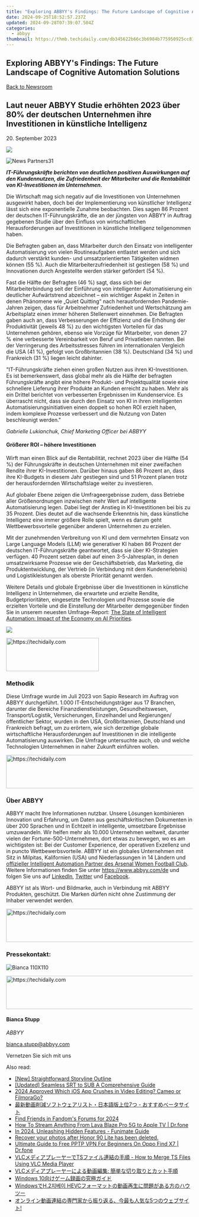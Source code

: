 ```yaml
---
title: "Exploring ABBYY's Findings: The Future Landscape of Cognitive Automation Solutions"
date: 2024-09-25T18:52:57.237Z
updated: 2024-09-28T07:39:07.504Z
categories:
  - abbyy
thumbnail: https://thmb.techidaily.com/db345622b66c3b6984b775950925cc8114e2a134a67c761a2d6a6d2fb5b65330.jpg
---
```


## Exploring ABBYY's Findings: The Future Landscape of Cognitive Automation Solutions

[Back to Newsroom](https://tools.techidaily.com/abbyy/products/)

## Laut neuer ABBYY Studie erhöhten 2023 über 80% der deutschen Unternehmen ihre Investitionen in künstliche Intelligenz

20\. September 2023

![](https://content.abbyy.com/-/media/project/abbyy/abbyy/branchtemplates/shutterstock_1272462163_1296-x-729.jpg?h=729&iar=0&w=1296)

![News Partners31](https://static4.abbyy.com/abbyycommedia/33881/news-partners31.jpg) 

**_IT-Führungskräfte berichten von deutlichen positiven Auswirkungen auf den Kundennutzen, die Zufriedenheit der Mitarbeiter und die Rentabilität von KI-Investitionen im Unternehmen._**

Die Wirtschaft mag sich negativ auf die Investitionen von Unternehmen ausgewirkt haben, doch bei der Implementierung von künstlicher Intelligenz lässt sich eine exponentielle Zunahme beobachten. Dies sagen 86 Prozent der deutschen IT-Führungskräfte, die an der jüngsten von ABBYY in Auftrag gegebenen Studie über den Einfluss von wirtschaftlichen Herausforderungen auf Investitionen in künstliche Intelligenz teilgenommen haben.

Die Befragten gaben an, dass Mitarbeiter durch den Einsatz von intelligenter Automatisierung von vielen Routineaufgaben entlastet werden und sich dadurch verstärkt kunden- und umsatzorientierten Tätigkeiten widmen können (55 %). Auch die Mitarbeiterzufriedenheit ist gestiegen (58 %) und Innovationen durch Angestellte werden stärker gefördert (54 %).

Fast die Hälfte der Befragten (46 %) sagt, dass sich bei der Mitarbeiterbindung seit der Einführung von intelligenter Automatisierung ein deutlicher Aufwärtstrend abzeichnet – ein wichtiger Aspekt in Zeiten in denen Phänomene wie „Quiet Quitting“ nach herausfordernden Pandemie-Jahren zeigen, dass für Arbeitnehmer Zufriedenheit und Wertschätzung am Arbeitsplatz einen immer höheren Stellenwert einnehmen. Die Befragten gaben auch an, dass Verbesserungen der Effizienz und die Erhöhung der Produktivität (jeweils 48 %) zu den wichtigsten Vorteilen für das Unternehmen gehören, ebenso wie Vorzüge für Mitarbeiter, von denen 27 % eine verbesserte Vereinbarkeit von Beruf und Privatleben nannten. Bei der Verringerung des Arbeitsstresses führen im internationalen Vergleich die USA (41 %), gefolgt von Großbritannien (38 %). Deutschland (34 %) und Frankreich (31 %) liegen leicht dahinter.

"IT-Führungskräfte ziehen einen großen Nutzen aus ihren KI-Investitionen.   
Es ist bemerkenswert, dass global mehr als die Hälfte der befragten Führungskräfte angibt eine höhere Produkt- und Projektqualität sowie eine schnellere Lieferung ihrer Produkte an Kunden erreicht zu haben. Mehr als ein Drittel berichtet von verbesserten Ergebnissen im Kundenservice. Es überrascht nicht, dass sie durch den Einsatz von KI in ihren intelligenten Automatisierungsinitiativen einen doppelt so hohen ROI erzielt haben, indem komplexe Prozesse verbessert und die Nutzung von Daten beschleunigt werden."

_Gabrielle Lukianchuk, Chief Marketing Officer bei ABBYY_

#### Größerer ROI – höhere Investitionen

Wirft man einen Blick auf die Rentabilität, rechnet 2023 über die Hälfte (54 %) der Führungskräfte in deutschen Unternehmen mit einer zweifachen Rendite ihrer KI-Investitionen. Darüber hinaus gaben 86 Prozent an, dass ihre KI-Budgets in diesem Jahr gestiegen sind und 51 Prozent planen trotz der herausfordernden Wirtschaftslage weiter zu investieren.

Auf globaler Ebene zeigen die Umfrageergebnisse zudem, dass Betriebe aller Größenordnungen inzwischen mehr Wert auf intelligente Automatisierung legen. Dabei liegt der Anstieg in KI-Investitionen bei bis zu 35 Prozent. Dies deutet auf die wachsende Erkenntnis hin, dass künstliche Intelligenz eine immer größere Rolle spielt, wenn es darum geht Wettbewerbsvorteile gegenüber anderen Unternehmen zu erzielen.

Mit der zunehmenden Verbreitung von KI und dem vermehrten Einsatz von Large Language Models (LLM) wie generativer KI haben 86 Prozent der deutschen IT-Führungskräfte geantwortet, dass sie über KI-Strategien verfügen. 40 Prozent setzen dabei auf einen 3-5-Jahresplan, in denen umsatzwirksame Prozesse wie der Geschäftsbetrieb, das Marketing, die Produktentwicklung, der Vertrieb (in Verbindung mit dem Kundenerlebnis) und Logistikleistungen als oberste Priorität genannt werden.

Weitere Details und globale Ergebnisse über die Investitionen in künstliche Intelligenz in Unternehmen, die erwartete und erzielte Rendite, Budgetprioritäten, eingesetzte Technologien und Prozesse sowie die erzielten Vorteile und die Einstellung der Mitarbeiter demgegenüber finden Sie in unserem neuesten Umfrage-Report: [The State of Intelligent Automation: Impact of the Economy on AI Priorities](https://tools.techidaily.com/abbyy/products/).

![](https://static1.abbyy.com/abbyycommedia/37806/infographic-economic-challenges-survey-de.jpg)

<!-- affiliate ads begin -->
<a href="https://aligracehair.sjv.io/c/5597632/2135398/19272" target="_top" id="2135398">
  <img src="//a.impactradius-go.com/display-ad/19272-2135398" border="0" alt="https://techidaily.com" width="250" height="90"/>
</a>
<img height="0" width="0" src="https://aligracehair.sjv.io/i/5597632/2135398/19272" style="position:absolute;visibility:hidden;" border="0" />
<!-- affiliate ads end -->

### Methodik

Diese Umfrage wurde im Juli 2023 von Sapio Research im Auftrag von ABBYY durchgeführt. 1.000 IT-Entscheidungsträger aus 17 Branchen, darunter die Bereiche Finanzdienstleistungen, Gesundheitswesen, Transport/Logistik, Versicherungen, Einzelhandel und Regierungen/öffentlicher Sektor, wurden in den USA, Großbritannien, Deutschland und Frankreich befragt, um zu erörtern, wie sich derzeitige globale wirtschaftliche Herausforderungen auf Investitionen in die intelligente Automatisierung auswirken. Die Umfrage untersuchte auch, ob und welche Technologien Unternehmen in naher Zukunft einführen wollen.

<!-- affiliate ads begin -->
<a href="https://ephamedtechinc.pxf.io/c/5597632/2136623/26400" target="_top" id="2136623">
  <img src="//a.impactradius-go.com/display-ad/26400-2136623" border="0" alt="https://techidaily.com" width="728" height="90"/>
</a>
<img height="0" width="0" src="https://ephamedtechinc.pxf.io/i/5597632/2136623/26400" style="position:absolute;visibility:hidden;" border="0" />
<!-- affiliate ads end -->

### Über ABBYY

ABBYY macht Ihre Informationen nutzbar. Unsere Lösungen kombinieren Innovation und Erfahrung, um Daten aus geschäftskritischen Dokumenten in über 200 Sprachen und in Echtzeit in intelligente, umsetzbare Ergebnisse umzuwandeln. Wir helfen mehr als 10.000 Unternehmen weltweit, darunter vielen der Fortune-500-Unternehmen, dort etwas zu bewegen, wo es am wichtigsten ist: Bei der Customer Experience, der operativen Exzellenz und in puncto Wettbewerbsvorteile. ABBYY ist ein globales Unternehmen mit Sitz in Milpitas, Kalifornien (USA) und Niederlassungen in 14 Ländern und [offizieller Intelligent Automation Partner des Arsenal Women Football Club](https://tools.techidaily.com/abbyy/products/). Weitere Informationen finden Sie unter <https://www.abbyy.com/de> und folgen Sie uns auf [LinkedIn](https://www.linkedin.com/company/abbyy), [Twitter](https://twitter.com/ABBYY%5FSoftware) und [Facebook](https://www.facebook.com/ABBYYsoft).

ABBYY ist als Wort- und Bildmarke, auch in Verbindung mit ABBYY Produkten, geschützt. Die Marken dürfen nicht ohne Zustimmung der Inhaber verwendet werden.

<!-- affiliate ads begin -->
<a href="https://appsumo.8odi.net/c/5597632/2144308/7443" target="_top" id="2144308">
  <img src="//a.impactradius-go.com/display-ad/7443-2144308" border="0" alt="https://techidaily.com" width="600" height="90"/>
</a>
<img height="0" width="0" src="https://appsumo.8odi.net/i/5597632/2144308/7443" style="position:absolute;visibility:hidden;" border="0" />
<!-- affiliate ads end -->

### Pressekontakt:

![Bianca 110X110](https://static2.abbyy.com/abbyycommedia/36222/bianca-110x110.png)

<!-- affiliate ads begin -->
<a href="https://appsumo.8odi.net/c/5597632/2043662/7443" target="_top" id="2043662">
  <img src="//a.impactradius-go.com/display-ad/7443-2043662" border="0" alt="https://techidaily.com" width="728" height="90"/>
</a>
<img height="0" width="0" src="https://appsumo.8odi.net/i/5597632/2043662/7443" style="position:absolute;visibility:hidden;" border="0" />
<!-- affiliate ads end -->

#### Bianca Stupp

_ABBYY_

[bianca.stupp@abbyy.com](https://tools.techidaily.com/abbyy/products/) 

Vernetzen Sie sich mit uns

<ins class="adsbygoogle"
     style="display:block"
     data-ad-format="autorelaxed"
     data-ad-client="ca-pub-7571918770474297"
     data-ad-slot="1223367746"></ins>

<ins class="adsbygoogle"
     style="display:block"
     data-ad-client="ca-pub-7571918770474297"
     data-ad-slot="8358498916"
     data-ad-format="auto"
     data-full-width-responsive="true"></ins>

<span class="atpl-alsoreadstyle">Also read:</span>
<div><ul>
<li><a href="https://extra-skills.techidaily.com/new-straightforward-storyline-outline/"><u>[New] Straightforward Storyline Outline</u></a></li>
<li><a href="https://fox-http.techidaily.com/updated-seamless-srt-to-sub-a-comprehensive-guide/"><u>[Updated] Seamless SRT to SUB A Comprehensive Guide</u></a></li>
<li><a href="https://vimeo-videos.techidaily.com/2024-approved-which-ios-app-crushes-in-video-editing-cameo-or-filmorago/"><u>2024 Approved Which iOS App Crushes in Video Editing? Cameo or FilmoraGo?</u></a></li>
<li><a href="https://solve-hot.techidaily.com/1726028139677-7/"><u>最新動画削減ソフトウェアリスト・日本語版上位7つ - おすすめベータサイト</u></a></li>
<li><a href="https://youtube-stream.techidaily.com/find-friends-in-fandoms-forums-for-2024/"><u>Find Friends in Fandom's Forums for 2024</u></a></li>
<li><a href="https://screen-mirror.techidaily.com/how-to-stream-anything-from-lava-blaze-pro-5g-to-apple-tv-drfone-by-drfone-android/"><u>How To Stream Anything From Lava Blaze Pro 5G to Apple TV | Dr.fone</u></a></li>
<li><a href="https://some-approaches.techidaily.com/in-2024-unleashing-hidden-features-funimate-guide/"><u>In 2024, Unleashing Hidden Features - Funimate Guide</u></a></li>
<li><a href="https://review-topics.techidaily.com/recover-your-photos-after-honor-90-lite-has-been-deleted-by-fonelab-android-recover-photos/"><u>Recover your photos after Honor 90 Lite has been deleted.</u></a></li>
<li><a href="https://fake-location.techidaily.com/ultimate-guide-to-free-pptp-vpn-for-beginners-on-oppo-find-x7-drfone-by-drfone-virtual-android/"><u>Ultimate Guide to Free PPTP VPN For Beginners On Oppo Find X7 | Dr.fone</u></a></li>
<li><a href="https://solve-hot.techidaily.com/vlcts-how-to-merge-ts-files-using-vlc-media-player/"><u>VLCメディアプレーヤーでTSファイル連結の手順 - How to Merge TS Files Using VLC Media Player</u></a></li>
<li><a href="https://solve-hot.techidaily.com/1726030257633-vlc/"><u>VLCメディアプレーヤーによる動画編集: 簡単な切り取りとカット手順</u></a></li>
<li><a href="https://solve-hot.techidaily.com/1726027274485-windows-10/"><u>Windows 10向けゲーム録画の究極ガイド</u></a></li>
<li><a href="https://solve-hot.techidaily.com/windowsh2-hevc/"><u>WindowsでH.2지베이 HEVCフォーマットの動画再生に問題がある方のハウツー</u></a></li>
<li><a href="https://solve-hot.techidaily.com/1726030509149-5/"><u>オンライン動画連結の専門家から振り返る、今最も人気な5つのウェブサイト!</u></a></li>
</ul></div>


